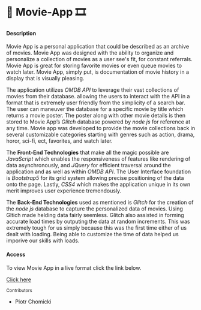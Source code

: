 # :movie_camera: Movie-App :film_strip:
#### Description
Movie App is a personal application that could be described as an archive of movies. Movie App was designed with the ability to organize and personalize a collection of movies as a user see's fit, for constant referrals. Movie App is great for storing favorite movies or even queue movies to watch later. Movie App, simply put, is documentation of movie history in a display that is visually pleasing.

The application utilizes *OMDB API* to leverage their vast collections of movies from their database. allowing the users to interact with the API in a format that is extremely user friendly from the simplicity of a search bar. The user can maneuver the database for a specific movie by title which returns a movie poster. The poster along with other movie details is then stored to Movie App’s *Glitch* database powered by *node js* for reference at any time.  Movie app was developed to provide the movie collections back in several customizable categories starting with genres such as action, drama, horor, sci-fi, ect, favorites, and watch later.

The **Front-End Technologies** that make all the magic  possible are *JavaScript* which enables the responsiveness of features like rendering of data asynchronously, and *JQuery* for efficient traversal around the application and as well as within *OMDB API*. The User Interface foundation is *Bootstrap5* for its grid system allowing precise positioning of the data onto the page. Lastly, *CSS4* which makes the application unique in its own merit improves user experience tremendously.

The **Back-End Technologies** used as mentioned is *Glitch* for the creation of the *node js* database to capture the personalized data of movies. Using Gltich made helding data fairly seemless. Glitch also assisted in forming accurate load times by outputing the data at random increments. This was extremely tough for us simply because this was the first time either of us dealt with loading. Being able to customize the time of data helped us imporive our skills with loads.

#### Access 
To view Movie App in a live format click the link below.

[Click here](https://leek995.github.io/Movie-Page/index.html)


<sub>Contributors</sub>
  - Piotr Chomicki

